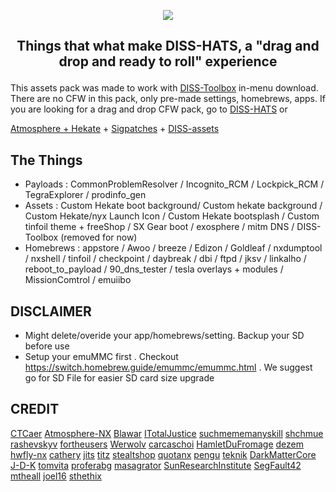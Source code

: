 <p align="center"><img src="https://user-images.githubusercontent.com/109448619/179504542-dc720ca7-28cf-4ef2-915b-163ed7a39029.png"></p>

## <p align="center">Things that what make DISS-HATS, a "drag and drop and ready to roll" experience</P>

This assets pack was made to work with [DISS-Toolbox](https://github.com/team-voidz/DISS-toolbox) in-menu download. There are no CFW in this pack, only pre-made settings, homebrews, apps. If you are looking for a drag and drop CFW pack, go to [DISS-HATS](https://github.com/team-voidz/DISS-HATS) or

[Atmosphere + Hekate](https://sdsetup.com/) + [Sigpatches](https://github.com/ITotalJustice) + [DISS-assets](https://github.com/team-voidz/DISS-assets)

## The Things
- Payloads : CommonProblemResolver / Incognito_RCM / Lockpick_RCM / TegraExplorer / prodinfo_gen
- Assets : Custom Hekate boot background/ Custom hekate background / Custom Hekate/nyx Launch Icon / Custom Hekate bootsplash / Custom tinfoil theme + freeShop / SX Gear boot / exosphere / mitm DNS /  DISS-Toolbox (removed for now)
- Homebrews : appstore / Awoo / breeze / Edizon / Goldleaf / nxdumptool / nxshell / tinfoil / checkpoint / daybreak / dbi / ftpd / jksv / linkalho / reboot_to_payload / 90_dns_tester / tesla overlays + modules / MissionComtrol / emuiibo 


## DISCLAIMER
- Might delete/overide your app/homebrews/setting. Backup your SD before use
- Setup your emuMMC first . Checkout https://switch.homebrew.guide/emummc/emummc.html . We suggest go for SD File for easier SD card size upgrade


## CREDIT

[CTCaer](https://github.com/CTCaer)
[Atmosphere-NX](https://github.com/Atmosphere-NX)
[Blawar](https://github.com/blawar)
[ITotalJustice](https://github.com/ITotalJustice)
[suchmememanyskill](https://github.com/suchmememanyskill)
[shchmue](https://github.com/shchmue)
[rashevskyv](https://github.com/rashevskyv)
[fortheusers](https://github.com/fortheusers)
[Werwolv](https://github.com/WerWolv)
[carcaschoi](https://github.com/carcaschoi)
[HamletDuFromage](https://github.com/HamletDuFromage)
[dezem](https://github.com/dezem)
[hwfly-nx](https://github.com/hwfly-nx)
[cathery](https://github.com/cathery)
[jits](https://jits.cc)
[titz](https://titz.cf)
[stealtshop](https://stealthshop.cf)
[quotanx](https://quotanx.in)
[pengu](https://pengu.us)
[teknik](https://teknik.app)
[DarkMatterCore](https://github.com/DarkMatterCore)
[J-D-K](https://github.com/J-D-K)
[tomvita](https://github.com/tomvita)
[proferabg](https://github.com/proferabg)
[masagrator](https://github.com/masagrator)
[SunResearchInstitute](https://github.com/SunResearchInstitute)
[SegFault42](https://github.com/SegFault42)
[mtheall](https://github.com/mtheall)
[joel16](https://github.com/joel16)
[sthethix](https://github.com/sthetix)
